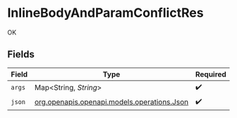 # InlineBodyAndParamConflictRes

OK


## Fields

| Field                                                                          | Type                                                                           | Required                                                                       | Description                                                                    |
| ------------------------------------------------------------------------------ | ------------------------------------------------------------------------------ | ------------------------------------------------------------------------------ | ------------------------------------------------------------------------------ |
| `args`                                                                         | Map<String, *String*>                                                          | :heavy_check_mark:                                                             | N/A                                                                            |
| `json`                                                                         | [org.openapis.openapi.models.operations.Json](../../models/operations/Json.md) | :heavy_check_mark:                                                             | N/A                                                                            |